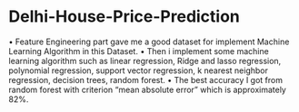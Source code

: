 # Delhi-House-Price-Prediction

•	 Feature Engineering part gave me a good dataset for implement Machine Learning Algorithm in this Dataset.
•	Then i implement some machine learning algorithm such as linear regression, Ridge and lasso regression, polynomial regression, support vector regression, k nearest neighbor regression, decision trees, random forest.
•	The best accuracy I got from random forest   with criterion “mean absolute error”  which is approximately 82%.
